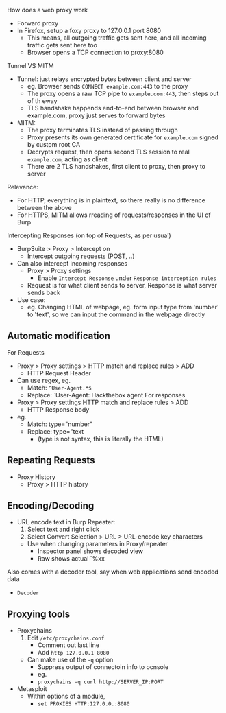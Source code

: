 How does a web proxy work
- Forward proxy
- In Firefox, setup a foxy proxy to 127.0.0.1 port 8080
	- This means, all outgoing traffic gets sent here, and all incoming traffic gets sent here too
	- Browser opens a TCP connection to proxy:8080

Tunnel VS MITM
- Tunnel: just relays encrypted bytes between client and server
	- eg. Browser sends `CONNECT example.com:443` to the proxy
	- The proxy opens a raw TCP pipe to `example.com:443`, then steps out of th eway
	- TLS handshake happends end-to-end between browser and example.com, proxy just serves to forward bytes
- MITM:
	- The proxy terminates TLS instead of passing through
	- Proxy presents its own generated certificate for `example.com` signed by custom root CA
	- Decrypts request, then opens second TLS session to real `example.com`, acting as client
	- There are 2 TLS handshakes, first client to proxy, then proxy to server

Relevance:
- For HTTP, everything is in plaintext, so there really is no difference between the above 
- For HTTPS, MITM allows rreading of requests/responses in the UI of Burp

Intercepting Responses (on top of Requests, as per usual)
- BurpSuite > Proxy > Intercept on
	- Intercept outgoing requests (POST, ..)
- Can also intercept incoming responses
	- Proxy > Proxy settings
		- Enable `Intercept Response` under `Response interception rules`
	- Request is for what client sends to server, Response is what server sends back
- Use case:
	- eg. Changing HTML of webpage, eg. form input type from 'number' to 'text', so we can input the command in the webpage directly

## Automatic modification
For Requests
- Proxy > Proxy settings > HTTP match and replace rules > ADD
	- HTTP Request Header
- Can use regex, eg.
	- Match: `^User-Agent.*$`
	- Replace: `User-Agent: Hackthebox agent
For responses
- Proxy > Proxy settings HTTP match and replace rules > ADD
	- HTTP Response body
- eg. 
	- Match: type="number"
	- Replace: type="text
		- (type is not syntax, this is literally the HTML)

## Repeating Requests
- Proxy History
	- Proxy > HTTP history


## Encoding/Decoding
- URL encode text in Burp Repeater:
	1. Select text and right click
	2. Select Convert Selection > URL > URL-encode key characters
	- Use when changing parameters in Proxy/repeater
		- Inspector panel shows decoded view
		- Raw shows actual `%xx

Also comes with a decoder tool, say when web applications send encoded data
- `Decoder`

## Proxying tools
- Proxychains
	1. Edit `/etc/proxychains.conf`
		- Comment out last line
		- Add `http 127.0.0.1 8080`
	- Can make use of the `-q` option
		- Suppress output of connectoin info to ocnsole
		- eg. 
		- `proxychains -q curl http://SERVER_IP:PORT`
- Metasploit
	- Within options of a module, 
		- `set PROXIES HTTP:127.0.0.:8080`
